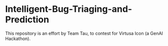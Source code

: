 # Intelligent-Bug-Triaging-and-Prediction
This repository is an effort by Team Tau, to contest for Virtusa Icon (a GenAI Hackathon). 
